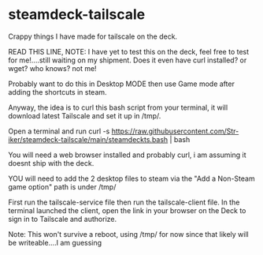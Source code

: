# steamdeck-tailscale

Crappy things I have made for tailscale on the deck.

READ THIS LINE, NOTE: I have yet to test this on the deck, feel free to test for me!....still waiting on my shipment. Does it even have curl installed? or wget? who knows? not me!

Probably want to do this in Desktop MODE then use Game mode after adding the shortcuts in steam.

Anyway, the idea is to curl this bash script from your terminal, it will download latest Tailscale and set it up in /tmp/.

Open a terminal and run curl -s https://raw.githubusercontent.com/Str-iker/steamdeck-tailscale/main/steamdeckts.bash | bash

You will need a web browser installed and probably curl, i am assuming it doesnt ship with the deck.

YOU will need to add the 2 desktop files to steam via the "Add a Non-Steam game option" path is under /tmp/

First run the tailscale-service file then run the tailscale-client file. In the terminal launched the client, open the link in your browser on the Deck to sign in to Tailscale and authorize.


Note: This won't survive a reboot, using /tmp/ for now since that likely will be writeable....I am guessing